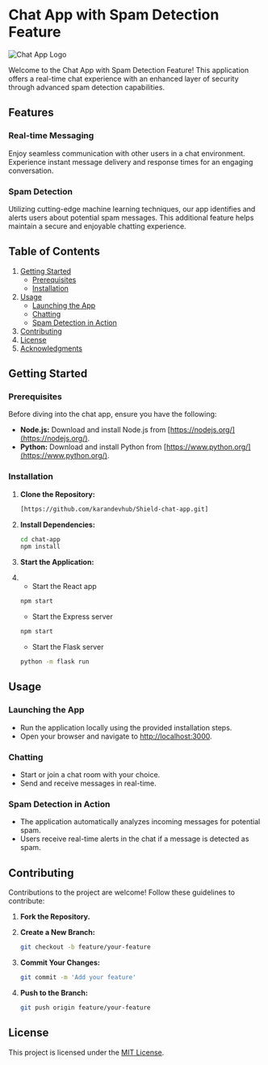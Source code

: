 # Chat App with Spam Detection Feature

![Chat App Logo](path/to/your/logo.png)

Welcome to the Chat App with Spam Detection Feature! This application offers a real-time chat experience with an enhanced layer of security through advanced spam detection capabilities.

## Features

### Real-time Messaging

Enjoy seamless communication with other users in a chat environment. Experience instant message delivery and response times for an engaging conversation.

### Spam Detection

Utilizing cutting-edge machine learning techniques, our app identifies and alerts users about potential spam messages. This additional feature helps maintain a secure and enjoyable chatting experience.

## Table of Contents

1. [Getting Started](#getting-started)
    - [Prerequisites](#prerequisites)
    - [Installation](#installation)
2. [Usage](#usage)
    - [Launching the App](#launching-the-app)
    - [Chatting](#chatting)
    - [Spam Detection in Action](#spam-detection-in-action)
3. [Contributing](#contributing)
4. [License](#license)
5. [Acknowledgments](#acknowledgments)

## Getting Started

### Prerequisites

Before diving into the chat app, ensure you have the following:

- **Node.js:** Download and install Node.js from [https://nodejs.org/](https://nodejs.org/).
- **Python:** Download and install Python from [https://www.python.org/](https://www.python.org/).

### Installation

1. **Clone the Repository:**

    ```bash
    [https://github.com/karandevhub/Shield-chat-app.git]
    ```

2. **Install Dependencies:**

    ```bash
    cd chat-app
    npm install
    ```

3. **Start the Application:**
4. 
   - Start the React app
    ```bash
    npm start
    ```
    - Start the Express server
    ```bash
    npm start
    ```

    - Start the Flask server
    ```bash
    python -m flask run
    ```

## Usage

### Launching the App

- Run the application locally using the provided installation steps.
- Open your browser and navigate to [http://localhost:3000](http://localhost:3000).

### Chatting

- Start or join a chat room with your choice.
- Send and receive messages in real-time.

### Spam Detection in Action

- The application automatically analyzes incoming messages for potential spam.
- Users receive real-time alerts in the chat if a message is detected as spam.

## Contributing

Contributions to the project are welcome! Follow these guidelines to contribute:

1. **Fork the Repository.**
2. **Create a New Branch:**

    ```bash
    git checkout -b feature/your-feature
    ```

3. **Commit Your Changes:**

    ```bash
    git commit -m 'Add your feature'
    ```

4. **Push to the Branch:**

    ```bash
    git push origin feature/your-feature
    ```

## License

This project is licensed under the [MIT License](LICENSE.md).

